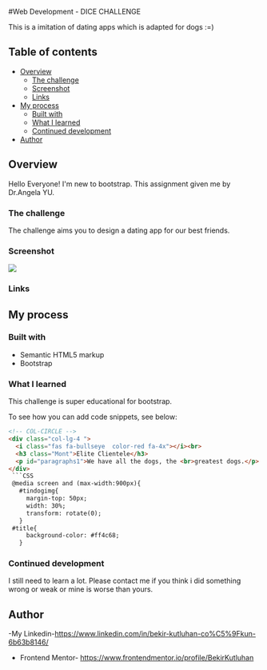#Web Development - DICE CHALLENGE

This is a imitation of dating apps which is adapted for dogs :=)
## Table of contents

- [Overview](#overview)
  - [The challenge](#the-challenge)
  - [Screenshot](#screenshot)
  - [Links](#links)
- [My process](#my-process)
  - [Built with](#built-with)
  - [What I learned](#what-i-learned)
  - [Continued development](#continued-development)
- [Author](#author)

## Overview
Hello Everyone! I'm new to bootstrap. This assignment given me by Dr.Angela YU.
### The challenge

The challenge aims you to design a dating app for our best friends.

### Screenshot
![](images/tindog.png)

### Links



## My process

### Built with

- Semantic HTML5 markup
- Bootstrap

### What I learned

This challenge is super educational for bootstrap.

To see how you can add code snippets, see below:

```html
<!-- COL-CIRCLE -->
<div class="col-lg-4 ">
  <i class="fas fa-bullseye  color-red fa-4x"></i><br>
  <h3 class="Mont">Elite Clientele</h3>
  <p id="paragraphs1">We have all the dogs, the <br>greatest dogs.</p>
</div>
 ```CSS
 @media screen and (max-width:900px){
   #tindogimg{
     margin-top: 50px;
     width: 30%;
     transform: rotate(0);
   }
 #title{
     background-color: #ff4c68;
   }
```



### Continued development

I still need to learn a lot. Please contact me if you think i did something wrong or weak or mine is worse than yours.

## Author

-My Linkedin-https://www.linkedin.com/in/bekir-kutluhan-co%C5%9Fkun-6b63b8146/
- Frontend Mentor- https://www.frontendmentor.io/profile/BekirKutluhan
